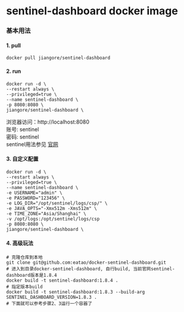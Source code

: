 # sentinel-dashboard docker image

### 基本用法
#### 1. pull
```
docker pull jiangore/sentinel-dashboard
```

#### 2. run
```
docker run -d \
--restart always \
--privileged=true \
--name sentinel-dashboard \
-p 8080:8080 \
jiangore/sentinel-dashboard \
```
浏览器访问：http://localhost:8080  
账号: sentinel  
密码: sentinel  
sentinel用法参见 [官网](https://github.com/alibaba/spring-cloud-alibaba/wiki/Sentinel 'sentinel')

#### 3. 自定义配置
```
docker run -d \
--restart always \
--privileged=true \
--name sentinel-dashboard \
-e USERNAME="admin" \
-e PASSWORD="123456" \
-e LOG_DIR="/opt/sentinel/logs/csp/" \
-e JAVA_OPTS="-Xmx512m -Xms512m" \
-e TIME_ZONE="Asia/Shanghai" \
-v /opt/logs:/opt/sentinel/logs/csp
-p 8080:8080 \
jiangore/sentinel-dashboard \
```

#### 4. 高级玩法
```
# 克隆仓库到本地
git clone git@github.com:eatao/docker-sentinel-dashboard.git
# 进入到目录docker-sentinel-dashboard, 自行build, 当前官网sentinel-dashboard版本是1.8.4
docker build -t sentinel-dashboard:1.8.4 .
# 指定版本build 
docker build -t sentinel-dashboard:1.8.3 --build-arg SENTINEL_DASHBOARD_VERSION=1.8.3 .
# 下面就可以参考步骤2、3运行一个容器了

```


